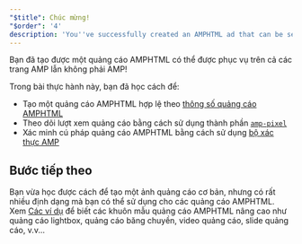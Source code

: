 ```yaml
---
"$title": Chúc mừng!
"$order": '4'
description: 'You''ve successfully created an AMPHTML ad that can be served on AMP and non-AMP pages! In this tutorial, you learned to: Create a valid AMPHTML ad according to ...'
---
```


Bạn đã tạo được một quảng cáo AMPHTML có thể được phục vụ trên cả các trang AMP lẫn không phải AMP!

Trong bài thực hành này, bạn đã học cách để:

- Tạo một quảng cáo AMPHTML hợp lệ theo [thông số quảng cáo AMPHTML](../../../../documentation/guides-and-tutorials/learn/a4a_spec.md)
- Theo dõi lượt xem quảng cáo bằng cách sử dụng thành phần [`amp-pixel`](../../../../documentation/components/reference/amp-pixel.md)
- Xác minh cú pháp quảng cáo AMPHTML bằng cách sử dụng [bộ xác thực AMP](https://validator.ampproject.org/#htmlFormat=AMP4ADS)

## Bước tiếp theo

Bạn vừa học được cách để tạo một ảnh quảng cáo cơ bản, nhưng có rất nhiều định dạng mà bạn có thể sử dụng cho các quảng cáo AMPHTML. Xem [Các ví dụ](../../../../documentation/examples/index.html) để biết các khuôn mẫu quảng cáo AMPHTML nâng cao như quảng cáo lightbox, quảng cáo băng chuyền, video quảng cáo, slide quảng cáo, v.v...

